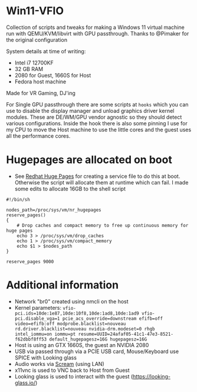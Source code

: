 # Win11-VFIO
Collection of scripts and tweaks for making a Windows 11 virtual machine run with QEMU/KVM/libvirt with GPU passthrough.
Thanks to @Pimaker for the original configuration

System details at time of writing:
* Intel i7 12700KF
* 32 GB RAM
* 2080 for Guest, 1660S for Host
* Fedora host machine

Made for VR Gaming, DJ'ing

For Single GPU passthrough there are some scripts at `hooks` which you can use to disable the display manager and unload graphics driver kernel modules. These are DE/WM/GPU vendor agnostic so they should detect various configurations. Inside the hook there is also some pinning I use for my CPU to move the Host machine to use the little cores and the guest uses all the performance cores.

# Hugepages are allocated on boot
* See [Redhat Huge Pages](https://access.redhat.com/documentation/en-us/red_hat_enterprise_linux/7/html/performance_tuning_guide/sect-red_hat_enterprise_linux-performance_tuning_guide-memory-configuring-huge-pages) for creating a service file to do this at boot. Otherwise the script will allocate them at runtime which can fail. I made some edits to allocate 16GB to the shell script
```
#!/bin/sh

nodes_path=/proc/sys/vm/nr_hugepages
reserve_pages()
{
    # Drop caches and compact memory to free up continuous memory for huge pages
	echo 3 > /proc/sys/vm/drop_caches
    echo 1 > /proc/sys/vm/compact_memory
	echo $1 > $nodes_path
}

reserve_pages 9000
```

# Additional information
* Network "br0" created using nmcli on the host
* Kernel parameters: `vfio-pci.ids=10de:1e87,10de:10f8,10de:1ad8,10de:1ad9 vfio-pci.disable_vga=1 pcie_acs_override=downstream efifb=off video=efifb:off modprobe.blacklist=nouveau rd.driver.blacklist=nouveau nvidia-drm.modeset=0 rhgb intel_iommu=on iommu=pt resume=UUID=24afaf05-41c1-47e3-8521-f62dbbf8ff53 default_hugepagesz=16G hugepagesz=16G`
* Host is using an GTX 1660S, the guest an NVIDIA 2080
* USB via passed through via a PCIE USB card, Mouse/Keyboard use SPICE with Looking glass
* Audio works via [Scream](https://github.com/duncanthrax/scream) (using LAN)
* x11vnc is used to VNC back to Host from Guest
* Looking glass is used to interact with the guest (https://looking-glass.io/)